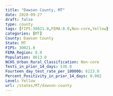 ```yaml
---
title: "Dawson County, MT"
date: 2020-09-27
draft: false
type: county
tags: [FIPS:30021.0,FEMA:8.0,Non-core,Yellow]
categories: [MT]
County: Dawson County
State: MT
FIPS: 30021.0
FEMA_Region: 8.0
Population: 8613.0
NCHS_Urban_Rural_Classification: Non-core
Tests_in_prior_14_days: 536.0
Fourteen_day_test_rate_per_100000: 6223.0
Percent_Positivity_in_prior_14_days: 0.082
Level: Yellow
url: /states/MT/dawson-county
---
```



